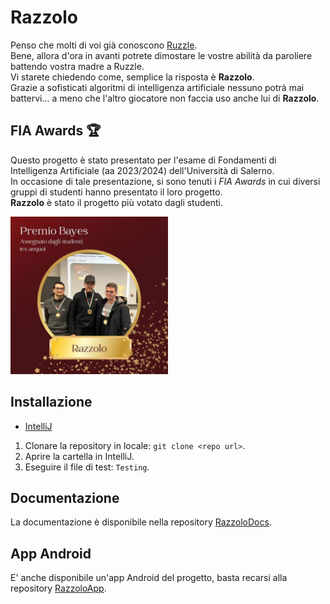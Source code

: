 # Razzolo
Penso che molti di voi già conoscono [Ruzzle](https://wikipedia.org/wiki/Ruzzle).\
Bene, allora d'ora in avanti potrete dimostare le vostre abilità da paroliere battendo vostra madre a Ruzzle.\
Vi starete chiedendo come, semplice la risposta è **Razzolo**.\
Grazie a sofisticati algoritmi di intelligenza artificiale nessuno potrà mai battervi... a meno che l'altro giocatore non faccia uso anche lui di **Razzolo**.

## FIA Awards 🏆
Questo progetto è stato presentato per l'esame di Fondamenti di Intelligenza Artificiale (aa 2023/2024) dell'Università di Salerno.\
In occasione di tale presentazione, si sono tenuti i *FIA Awards* in cui diversi gruppi di studenti hanno presentato il loro progetto.\
**Razzolo** è stato il progetto più votato dagli studenti.

<img src="https://github.com/RazzoloDevs/Razzolo/blob/main/fia_awards.jpg" width=50% height=50%>


## Installazione
- [IntelliJ](https://www.jetbrains.com/idea)
1. Clonare la repository in locale: `git clone <repo url>`.
2. Aprire la cartella in IntelliJ.
3. Eseguire il file di test: `Testing`.

## Documentazione
La documentazione è disponibile nella repository [RazzoloDocs](https://github.com/RazzoloDevs/RazzoloDocs).

## App Android
E' anche disponibile un'app Android del progetto, basta recarsi alla repository [RazzoloApp](https://github.com/RazzoloDevs/RazzoloApp).
